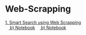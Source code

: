 # Web-Scrapping

<a href="https://github.com/ChagamMahendra/Web-Scrapping/tree/Smart-Rental-Listing-searh-using-Zillow"> 1. Smart Search using Web Scrapping </a><br>
&nbsp;&nbsp;&nbsp;<a href="https://github.com/ChagamMahendra/Web-Scrapping/blob/Smart-Rental-Listing-searh-using-Zillow/Zillow%20Rental%20Listing%20Search.ipynb"> b) Notebook</a>
&nbsp;&nbsp;&nbsp;<a href="https://github.com/ChagamMahendra/Web-Scrapping/blob/Smart-Rental-Listing-searh-using-Zillow/Zillow%20Rental%20Listing%20Search.ipynb"> b) Notebook</a>

